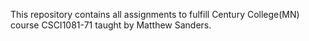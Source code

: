 This repository contains all assignments to fulfill Century College(MN) course CSCI1081-71 taught by Matthew Sanders.